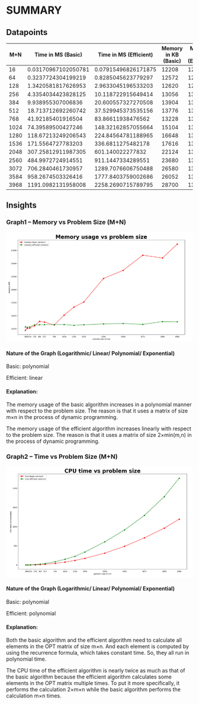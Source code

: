 # SUMMARY

## Datapoints

| M+N  | Time  in MS (Basic) | Time  in MS (Efficient) | Memory  in KB (Basic) | Memory  in KB (Efficient) |
| ---- | ------------------- | ----------------------- | --------------------- | ------------------------- |
| 16   | 0.03170967102050781 | 0.07915496826171875     | 12208                 | 12840                     |
| 64   | 0.3237724304199219  | 0.8285045623779297      | 12572                 | 12780                     |
| 128  | 1.3420581817626953  | 2.9633045196533203      | 12620                 | 12868                     |
| 256  | 4.3354034423828125  | 10.118722915649414      | 13056                 | 13236                     |
| 384  | 9.938955307006836   | 20.600557327270508      | 13904                 | 13252                     |
| 512  | 18.713712692260742  | 37.529945373535156      | 13776                 | 13292                     |
| 768  | 41.92185401916504   | 83.86611938476562       | 13228                 | 13284                     |
| 1024 | 74.39589500427246   | 148.32162857055664      | 15104                 | 13316                     |
| 1280 | 118.67213249206543  | 224.84564781188965      | 16648                 | 13152                     |
| 1536 | 171.5564727783203   | 336.6811275482178       | 17616                 | 13268                     |
| 2048 | 307.25812911987305  | 601.140022277832        | 22124                 | 13416                     |
| 2560 | 484.9972724914551   | 911.1447334289551       | 23680                 | 13496                     |
| 3072 | 706.2840461730957   | 1289.7076606750488      | 26580                 | 13336                     |
| 3584 | 958.2674503326416   | 1777.8403759002686      | 26052                 | 13876                     |
| 3968 | 1191.0982131958008  | 2258.2690715789795      | 28700                 | 13844                     |

 

## Insights

 

### Graph1 – Memory vs Problem Size (M+N)

 

![Chart, line chart  Description automatically generated](MySummary.assets/clip_image002.gif)

 

#### Nature of the Graph (Logarithmic/ Linear/ Polynomial/ Exponential)

Basic: polynomial

Efficient: linear

#### Explanation: 

The memory usage of the basic algorithm increases in a polynomial manner with respect to the problem size. The reason is that it uses a matrix of size m×n in the process of dynamic programming.

 

The memory usage of the efficient algorithm increases linearly with respect to the problem size. The reason is that it uses a matrix of size 2×min(m,n) in the process of dynamic programming.

###  

### Graph2 – Time vs Problem Size (M+N) 

 

![Chart, line chart  Description automatically generated](MySummary.assets/clip_image004.gif)

 

#### Nature of the Graph (Logarithmic/ Linear/ Polynomial/ Exponential)

Basic: polynomial

Efficient: polynomial

#### Explanation: 

Both the basic algorithm and the efficient algorithm need to calculate all elements in the OPT matrix of size m×n. And each element is computed by using the recurrence formula, which takes constant time. So, they all run in polynomial time.

 

The CPU time of the efficient algorithm is nearly twice as much as that of the basic algorithm because the efficient algorithm calculates some elements in the OPT matrix multiple times. To put it more specifically, it performs the calculation 2×m×n while the basic algorithm performs the calculation m×n times.

 